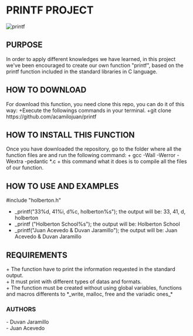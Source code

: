 <h1>PRINTF PROJECT</h1>

![printf](https://cdn.pixabay.com/photo/2015/04/03/18/56/font-705667_960_720.jpg)

<h2>PURPOSE</h2>
In order to apply different knowledges we have learned, in this project we've been encouraged to create our own function "printf", based on the printf function included in the standard libraries in C language.
<h2>HOW TO DOWNLOAD</h2>
For download this function, you need clone this repo, you can do it of this way:
+Execute the followings commands in your terminal.
+git clone https://github.com/acamilojuan/printf

<h2>HOW TO INSTALL THIS FUNCTION</h2>
Once you have downloaded the repository, go to the folder where all the function files are and run the following command:
+ gcc -Wall -Werror -Wextra -pedantic *.c
+ this command what it does is to compile all the files of our function.

<h2>HOW TO USE AND EXAMPLES</h2>
#include "holberton.h"

+ _printf("33%d, 41%i, d%c, holberton%s"); the output will be: 33, 41, d, holberton
+ _printf ("Holberton School%s"); the output will be: Holberton School
+ _printf("Juan Acevedo & Duvan Jaramillo"); the output will be: Juan Acevedo & Duvan Jaramillo

<h2>REQUIREMENTS</h2>
+ The function have to print the information requested in the standard output.<br>
+ It must print with different types of datas and formats.<br>
+ The function must be created without using global variables, functions and macros differents to *_write, malloc, free and the variadic ones_* <br>

<h3>AUTHORS</h3>
- Duvan Jaramillo<br>
- Juan Acevedo

